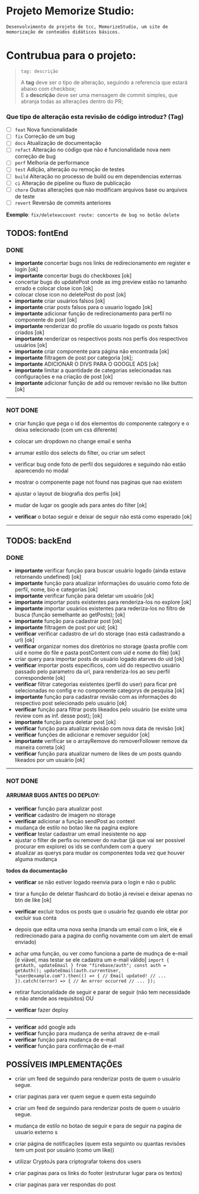 # Projeto Memorize Studio:

    Desenvolvimento de projeto de tcc, MemorizeStudio, um site de memorização de conteúdos didáticos básicos.

# Contrubua para o projeto:

> ```
> tag: descrição
> ```
>
> A **tag** deve ser o tipo de alteração, seguindo a referencia que estará abaixo com checkbox;\
> E a **descrição** deve ser uma mensagem de commit simples, que abranja todas as alterações dentro do PR;

### Que tipo de alteração esta revisão de código introduz? (Tag)

- [ ] `feat` Nova funcionalidade
- [ ] `fix` Correção de um bug
- [ ] `docs` Atualização de documentação
- [ ] `refact` Alteração no código que não é funcionalidade nova nem correção de bug
- [ ] `perf` Melhoria de performance
- [ ] `test` Adição, alteração ou remoção de testes
- [ ] `build` Alteração no processo de build ou em dependencias externas
- [ ] `ci` Alteração de pipeline ou fluxo de publicação
- [ ] `chore` Outras alterações que não modificam arquivos base ou arquivos de teste
- [ ] `revert` Reversão de commits anteriores

**Exemplo**: `fix/deleteaccount route: concerto de bug no botão delete`

## TODOS: fontEnd

### DONE

- **importante** concertar bugs nos links de redirecionamento em register e login [ok]
- **importante** concertar bugs do checkboxes [ok]
- concertar bugs do updatePost onde as img preview estão no tamanho errado e colocar close icon [ok]
- colocar close icon no deletePost do post [ok]
- **importante** criar usuários falsos [ok]
- **importante** criar posts falsos para o usuario logado [ok]
- **importante** adicionar função de redirecionamento para perfil no componente do post [ok]
- **importante** renderizar do profile do usuario logado os posts falsos criados [ok]
- **importante** renderizar os respectivos posts nos perfis dos respectivos usuários [ok]
- **importante** criar componente para página não encontrada [ok]
- **importante** filtragem de post por categoria [ok];
- **importante** ADICIONAR O DIVS PARA O GOOGLE ADS [ok]
- **importante** limitar a quantidade de categorias selecionadas nas configurações e na criação de post [ok]
- **importante** adicionar função de add ou remover revisão no like button [ok]

---

### NOT DONE

- criar função que pega o id dos elementos do componente category e o deixa selecionado (com um css diferente)
- colocar um dropdown no change email e senha

- arrumar estilo dos selects do filter, ou criar um select
- verificar bug onde foto de perfil dos seguidores e seguindo não estão aparecendo no modal
- mostrar o componente page not found nas paginas que nao existem

- ajustar o layout de biografia dos perfis [ok]
- mudar de lugar os google ads para antes do filter [ok]
- **verificar** o botao seguir e deixar de seguir não está como esperado [ok]

---

## TODOS: backEnd

### DONE

- **importante** verificar função para buscar usuário logado (ainda estava retornando undefined) [ok]
- **importante** função para atualizar informações do usuário como foto de perfil, nome, bio e categorias [ok]
- **importante** verificar função para deletar um usuário [ok]
- **importante** importar posts existentes para renderiza-los no explore [ok]
- **importante** importar usuários existentes para rederiza-los no filtro de busca (função semelhante ao getPosts); [ok]
- **importante** função para cadastrar post [ok]
- **importante** filtragem de post por uid; [ok]
- **verificar** verificar cadastro de url do storage (nao está cadastrando a url) [ok]
- **verificar** organizar nomes dos diretórios no storage (pasta profile com uid e nome do file e pasta postContent com uid e nome do file) [ok]
- criar query para importar posts de usuário logado atarves do uid [ok]
- **verificar** importar posts especificos, com uid do respectivo usuário passado pelo parametro da url, para renderiza-los ao seu perfil correspondente [ok]
- **verificar** filtrar categorias existentes (perfil do user) para ficar pré selecionadas no config e no componente categorys de pesquisa [ok]
- **importante** função para cadastrar revisão com as informações do respectivo post selecionado pelo usuário [ok]
- **verificar** função para filtrar posts likeados pelo usuário (se existe uma review com as inf. desse post); [ok]
- **importante** função para deletar post [ok]
- **verificar** função para atualizar revisão com nova data de revisão [ok]
- **verificar** funções de adicionar e remover seguidor [ok]
- **importante** verificar se o arrayRemove do removerFollower remove da maneira correta [ok]
- **verificar** função para atualizar numero de likes de um posts quando likeados por um usuário [ok]

---

### NOT DONE

#### ARRUMAR BUGS ANTES DO DEPLOY:

- **verificar** função para atualizar post
- **verificar** cadastro de imagem no storage
- **verificar** adicionar a função sendPost ao context
- mudança de estilo no botao like na pagina explore
- **verificar** testar cadastrar um email inesistente no app
- ajustar o filter de perfis ou remover do navbar (já que vai ser possivel procurar em explore) os ids se confundem com a query
- atualizar as querys para mudar os componentes toda vez que houver alguma mudança

**todos da documentação**

- **verificar** se não estiver logado reenvia para o login e não o public
- tirar a função de deletar flashcard do botão já revisei e deixar apenas no btn de like [ok]

- **verificar** excluir todos os posts que o usuário fez quando ele obtar por excluir sua conta

- depois que edita uma nova senha (manda um email com o link, ele é redirecionado para a pagina do config novamente com um alert de email enviado)
- achar uma função, ou ver como funciona a parte de mudnça de e-mail [é viável, mas testar se ele cadastra um e-mail válido]
  `import { getAuth, updateEmail } from "firebase/auth"; const auth = getAuth(); updateEmail(auth.currentUser, "user@example.com").then(() => { // Email updated! // ... }).catch((error) => { // An error occurred // ... });`
- retirar funcionalidade de seguir e parar de seguir (não tem necessidade e não atende aos requisitos)
  OU

- **verificar** fazer deploy

---

- **verificar** add google ads
- **verificar** função para mudança de senha atravez de e-mail
- **verificar** função para mudança de e-mail
- **verificar** função para confirmação de e-mail

## POSSÍVEIS IMPLEMENTAÇÕES

- criar um feed de seguindo para renderizar posts de quem o usuário segue.

- criar paginas para ver quem segue e quem esta seguindo
- criar um feed de seguindo para renderizar posts de quem o usuário segue.
- mudança de estilo no botao de seguir e para de seguir na pagina de usuario externo
  s
- criar página de notificações (quem esta seguinto ou quantas revisões tem um post por usuário (como um like))

- utilizar CryptoJs para criptografar tokens dos users

- criar paginas para os links do footer (estruturar lugar para os textos)

- criar paginas para ver respondas do post
